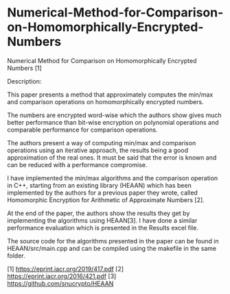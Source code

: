 # Numerical-Method-for-Comparison-on-Homomorphically-Encrypted-Numbers

Numerical Method for Comparison on Homomorphically Encrypted Numbers [1]

Description:

This paper presents a method that approximately computes the min/max and comparison operations on homomorphically encrypted numbers.

The numbers are encrypted word-wise which the authors show gives much better performance than bit-wise encryption on polynomial operations and comparable performance for comparison operations.

The authors present a way of computing min/max and comparison operations using an iterative approach, the results being a good approximation of the real ones. It must be said that the error is known and can be reduced with a performance compromise.

I have implemented the min/max algorithms and the comparison operation in C++, starting from an existing library (HEAAN) which has been implemented by the authors for a previous paper they wrote, called Homomorphic Encryption for Arithmetic of Approximate Numbers [2].

At the end of the paper, the authors show the results they get by implementing the algorithms using HEAAN[3]. I have done a similar performance evaluation which is presented in the Results excel file.

The source code for the algorithms presented in the paper can be found in HEAAN/src/main.cpp and can be compiled using the makefile in the same folder.


[1] https://eprint.iacr.org/2019/417.pdf
[2] https://eprint.iacr.org/2016/421.pdf
[3] https://github.com/snucrypto/HEAAN 


